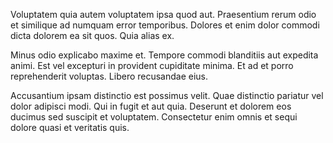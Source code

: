 Voluptatem quia autem voluptatem ipsa quod aut. Praesentium rerum odio et similique ad numquam error temporibus. Dolores et enim dolor commodi dicta dolorem ea sit quos. Quia alias ex.
 Minus odio explicabo maxime et. Tempore commodi blanditiis aut expedita animi. Est vel excepturi in provident cupiditate minima. Et ad et porro reprehenderit voluptas. Libero recusandae eius.
 Accusantium ipsam distinctio est possimus velit. Quae distinctio pariatur vel dolor adipisci modi. Qui in fugit et aut quia. Deserunt et dolorem eos ducimus sed suscipit et voluptatem. Consectetur enim omnis et sequi dolore quasi et veritatis quis.